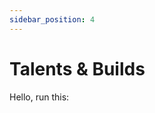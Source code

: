 ```yaml
---
sidebar_position: 4
---
```


# Talents & Builds

Hello, run this:
<a href='https://www.wowhead.com/talent-calc/embed/druid/restoration/keeper-of-the-grove/DARUURFACBVEUUVCgRRQBQPVUUBVRVREFRRCBFDFQFEFVVUCAA'></a>